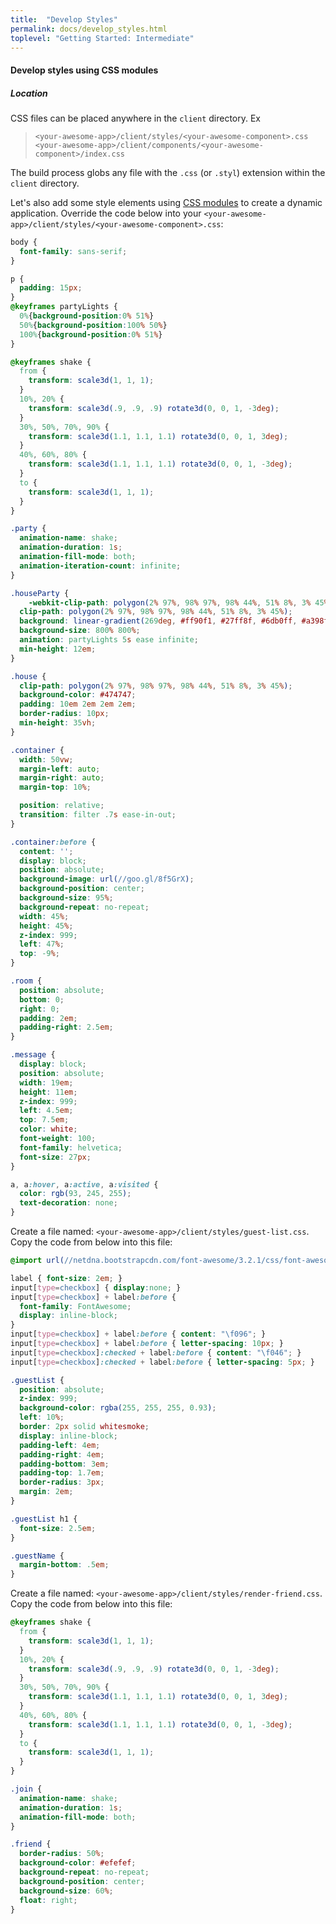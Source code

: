 ```yaml
---
title:  "Develop Styles"
permalink: docs/develop_styles.html
toplevel: "Getting Started: Intermediate"
---
```


#### Develop styles using CSS modules

##### Location

CSS files can be placed anywhere in the `client` directory. Ex
>`<your-awesome-app>/client/styles/<your-awesome-component>.css`
>`<your-awesome-app>/client/components/<your-awesome-component>/index.css`

The build process globs any file with the `.css` (or `.styl`) extension within the `client` directory.

Let's also add some style elements using [CSS modules] to create a dynamic
application. Override the code below into your
`<your-awesome-app>/client/styles/<your-awesome-component>.css`:

```css
body {
  font-family: sans-serif;
}

p {
  padding: 15px;
}
@keyframes partyLights {
  0%{background-position:0% 51%}
  50%{background-position:100% 50%}
  100%{background-position:0% 51%}
}

@keyframes shake {
  from {
    transform: scale3d(1, 1, 1);
  }
  10%, 20% {
    transform: scale3d(.9, .9, .9) rotate3d(0, 0, 1, -3deg);
  }
  30%, 50%, 70%, 90% {
    transform: scale3d(1.1, 1.1, 1.1) rotate3d(0, 0, 1, 3deg);
  }
  40%, 60%, 80% {
    transform: scale3d(1.1, 1.1, 1.1) rotate3d(0, 0, 1, -3deg);
  }
  to {
    transform: scale3d(1, 1, 1);
  }
}

.party {
  animation-name: shake;
  animation-duration: 1s;
  animation-fill-mode: both;
  animation-iteration-count: infinite;
}

.houseParty {
	-webkit-clip-path: polygon(2% 97%, 98% 97%, 98% 44%, 51% 8%, 3% 45%);
  clip-path: polygon(2% 97%, 98% 97%, 98% 44%, 51% 8%, 3% 45%);
  background: linear-gradient(269deg, #ff90f1, #27ff8f, #6db0ff, #a398ff);
  background-size: 800% 800%;
  animation: partyLights 5s ease infinite;
  min-height: 12em;
}

.house {
  clip-path: polygon(2% 97%, 98% 97%, 98% 44%, 51% 8%, 3% 45%);
  background-color: #474747;
  padding: 10em 2em 2em 2em;
  border-radius: 10px;
  min-height: 35vh;
}

.container {
  width: 50vw;
  margin-left: auto;
  margin-right: auto;
  margin-top: 10%;

  position: relative;
  transition: filter .7s ease-in-out;
}

.container:before {
  content: '';
  display: block;
  position: absolute;
  background-image: url(//goo.gl/8f5GrX);
  background-position: center;
  background-size: 95%;
  background-repeat: no-repeat;
  width: 45%;
  height: 45%;
  z-index: 999;
  left: 47%;
  top: -9%;
}

.room {
  position: absolute;
  bottom: 0;
  right: 0;
  padding: 2em;
  padding-right: 2.5em;
}

.message {
  display: block;
  position: absolute;
  width: 19em;
  height: 11em;
  z-index: 999;
  left: 4.5em;
  top: 7.5em;
  color: white;
  font-weight: 100;
  font-family: helvetica;
  font-size: 27px;
}

a, a:hover, a:active, a:visited {
  color: rgb(93, 245, 255);
  text-decoration: none;
}
```

Create a file named: `<your-awesome-app>/client/styles/guest-list.css`. Copy
the code from below into this file:

```css
@import url(//netdna.bootstrapcdn.com/font-awesome/3.2.1/css/font-awesome.css);

label { font-size: 2em; }
input[type=checkbox] { display:none; }
input[type=checkbox] + label:before {
  font-family: FontAwesome;
  display: inline-block;
}
input[type=checkbox] + label:before { content: "\f096"; }
input[type=checkbox] + label:before { letter-spacing: 10px; }
input[type=checkbox]:checked + label:before { content: "\f046"; }
input[type=checkbox]:checked + label:before { letter-spacing: 5px; }

.guestList {
  position: absolute;
  z-index: 999;
  background-color: rgba(255, 255, 255, 0.93);
  left: 10%;
  border: 2px solid whitesmoke;
  display: inline-block;
  padding-left: 4em;
  padding-right: 4em;
  padding-bottom: 3em;
  padding-top: 1.7em;
  border-radius: 3px;
  margin: 2em;
}

.guestList h1 {
  font-size: 2.5em;
}

.guestName {
  margin-bottom: .5em;
}
```

Create a file named: `<your-awesome-app>/client/styles/render-friend.css`.
Copy the code from below into this file:

```css
@keyframes shake {
  from {
    transform: scale3d(1, 1, 1);
  }
  10%, 20% {
    transform: scale3d(.9, .9, .9) rotate3d(0, 0, 1, -3deg);
  }
  30%, 50%, 70%, 90% {
    transform: scale3d(1.1, 1.1, 1.1) rotate3d(0, 0, 1, 3deg);
  }
  40%, 60%, 80% {
    transform: scale3d(1.1, 1.1, 1.1) rotate3d(0, 0, 1, -3deg);
  }
  to {
    transform: scale3d(1, 1, 1);
  }
}

.join {
  animation-name: shake;
  animation-duration: 1s;
  animation-fill-mode: both;
}

.friend {
  border-radius: 50%;
  background-color: #efefef;
  background-repeat: no-repeat;
  background-position: center;
  background-size: 60%;
  float: right;
}
```
[CSS modules]: https://github.com/css-modules/css-modules
